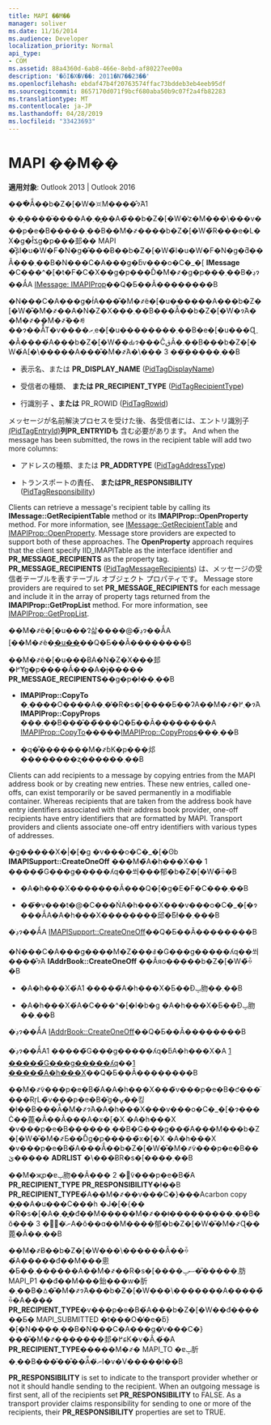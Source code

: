 ```yaml
---
title: MAPI ��M��
manager: soliver
ms.date: 11/16/2014
ms.audience: Developer
localization_priority: Normal
api_type:
- COM
ms.assetid: 88a4360d-6ab8-466e-8ebd-af80227ee00a
description: '�ŏI�X�V��: 2011�N7��23��'
ms.openlocfilehash: ebdaf47b4f20763574ffac73bddeb3eb4eeb95df
ms.sourcegitcommit: 8657170d071f9bcf680aba50b9c07f2a4fb82283
ms.translationtype: MT
ms.contentlocale: ja-JP
ms.lasthandoff: 04/28/2019
ms.locfileid: "33423693"
---
```

# <a name="mapi-recipients"></a>MAPI ��M��

  
  
**適用対象**: Outlook 2013 | Outlook 2016 
  
���ׂẴ��b�Z�[�W�𑗐M����̂ɂ́A1 �܂��͕����̈���A�܂��͈�A�̃��b�Z�[�W�̔z�M���\���v���p�e�B�����܂��B��M�҂����b�Z�[�W�̃R���e�L�X�g�ł̂ݎg�p���邽�� MAPI �̌ʂ̃I�u�W�F�N�g�̑���Ƀ��b�Z�[�W�̃I�u�W�F�N�g�ƌ��Ȃ���܂��B�N���C�A���g�ƃv���o�C�_�[ **IMessage** �C���^�[�t�F�C�X��g�p���Ď�M�҂�g�p���܂��B�ڍׂɂ��ẮA [IMessage: IMAPIProp](imessageimapiprop.md)��Q�Ƃ��Ă��������B
  
�N���C�A���g�ł́A���̎�M�҂̃e�[�u������A���b�Z�[�W�̎�M�҂��A�N�Z�X���܂��B���ׂẴ��b�Z�[�W�ɂ́A��M�҂��M�҂̂��ꂼ��ɂ��Ă̊T�v����܂ރe�[�u��������܂��B�e�[�u���Ɋ܂܂�Ă����́A���b�Z�[�W�̏�Ԃɂ���ĈقȂ�܂��B���b�Z�[�W�́A[�\�����A���̎�M�҂́A�\��� 3 ��݂̂�����܂��B
  
- 表示名、または **PR_DISPLAY_NAME** ([PidTagDisplayName](pidtagdisplayname-canonical-property.md))
    
- 受信者の種類、 **または PR_RECIPIENT_TYPE** ([PidTagRecipientType](pidtagrecipienttype-canonical-property.md))
    
- 行識別子 **、または** PR_ROWID ([PidTagRowid](pidtagrowid-canonical-property.md))
    
メッセージが名前解決プロセスを受けた後、各受信者には、エントリ識別子 [(PidTagEntryId)](pidtagentryid-canonical-property.md)**列PR_ENTRYIDも** 含む必要があります。 And when the message has been submitted, the rows in the recipient table will add two more columns:
  
- アドレスの種類、または **PR_ADDRTYPE** ([PidTagAddressType](pidtagaddresstype-canonical-property.md))
    
- トランスポートの責任、 **またはPR_RESPONSIBILITY** ([PidTagResponsibility](pidtagresponsibility-canonical-property.md))
    
Clients can retrieve a message's recipient table by calling its **IMessage::GetRecipientTable** method or its **IMAPIProp::OpenProperty** method. For more information, see [IMessage::GetRecipientTable](imessage-getrecipienttable.md) and [IMAPIProp::OpenProperty](imapiprop-openproperty.md). Message store providers are expected to support both of these approaches. The **OpenProperty** approach requires that the client specify IID_IMAPITable as the interface identifier and **PR_MESSAGE_RECIPIENTS** as the property tag. **PR_MESSAGE_RECIPIENTS** ([PidTagMessageRecipients](pidtagmessagerecipients-canonical-property.md)) は、メッセージの受信者テーブルを表すテーブル オブジェクト プロパティです。 Message store providers are required to set **PR_MESSAGE_RECIPIENTS** for each message and include it in the array of property tags returned from the **IMAPIProp::GetPropList** method. For more information, see [IMAPIProp::GetPropList](imapiprop-getproplist.md).
  
��M�҂̃e�[�u���𑀍삷����@�̏ڍׂɂ��ẮA [��M�҂̃e�[�u��](recipient-tables.md)��Q�Ƃ��Ă��������B
  
��M�҂̃e�[�u���ɃA�N�Z�X���邽�߂Ɏg�p����Ă���A�ɉ����� **PR_MESSAGE_RECIPIENTS**��g�p�ł��܂��B 
  
- **IMAPIProp::CopyTo** �܂��͏��O����A�܂��̓R�s�[����Ƃ��ɁA��M�҂�܂߂�ɂ́A **IMAPIProp::CopyProps** ���܂��B���̑��̏���Q�Ƃ��Ă��������A [IMAPIProp::CopyTo](imapiprop-copyto.md)�����[IMAPIProp::CopyProps](imapiprop-copyprops.md)���܂��B
    
- �q�̐�������M�҂ɓK�p���邩��������ʐ������܂��B
    
Clients can add recipients to a message by copying entries from the MAPI address book or by creating new entries. These new entries, called one-offs, can exist temporarily or be saved permanently in a modifiable container. Whereas recipients that are taken from the address book have entry identifiers associated with their address book provider, one-off recipients have entry identifiers that are formatted by MAPI. Transport providers and clients associate one-off entry identifiers with various types of addresses. 
  
�g�����X�|�[�g �v���o�C�_�[�ʘb **IMAPISupport::CreateOneOff** ���M�̃A�h���X�� 1 �����̃G���g�����ʎq��쐬���郁�b�Z�[�W�̏ꍇ�B 
  
- �A�h���X�������Ă���Q�[�g�E�F�C���܂��B
    
- ���݂̃v���t�@�C���ŃA�h���X���v���o�C�_�[�ɂ���ẮA�A�h���X��������邱�Ƃ͂ł��܂���B
    
�ڍׂɂ��ẮA [IMAPISupport::CreateOneOff](imapisupport-createoneoff.md)��Q�Ƃ��Ă��������B
  
�N���C�A���g����M�Z���ꎞ�G���g�����ʎq��쐬����̂ɂ́A **IAddrBook::CreateOneOff** ��Ăяo�����b�Z�[�W�̏ꍇ�B 
  
- �A�h���X�́A1 �����̃A�h���X�Ƃ��Đݒ肳��܂��B
    
- �A�h���X�́A�C���^�[�l�b�g �A�h���X�Ƃ��Đݒ肳��܂��B
    
�ڍׂɂ��ẮA [IAddrBook::CreateOneOff](iaddrbook-createoneoff.md)��Q�Ƃ��Ă��������B
  
�ڍׂɂ��ẮA1 �����̃G���g�����ʎq�ƃA�h���X�A [1 �����̃G���g�����ʎq](one-off-entry-identifiers.md)��[1 �����̃A�h���X](one-off-addresses.md)��Q�Ƃ��Ă��������B
  
��M�҂̃v���p�e�B�́A�A�h���X���̃v���p�e�B�ƈ���̈���ɌŗL�̃v���p�e�B�̑g�ݍ��킹�ł��B���ׂĂ̎�M�҂ɂ́A�A�h���X���v���o�C�_�[�ɂ���Ċ��蓖�Ă��Ă���A�x�[�X �A�h���X �v���p�e�B������܂��B�G���g���́A���M���b�Z�[�W�̎�M�҂Ƃ��Ďg�p�����̃x�[�X �A�h���X �v���p�e�B�́A���ׂẴ��b�Z�[�W�̎�M�҂̃v���p�e�B��ێ����� **ADRLIST** �\���ɃR�s�[����܂��B 
  
��M�җp�ɐݒ肳��Ă��� 2 �̃v���p�e�B�́A **PR_RECIPIENT_TYPE** **PR_RESPONSIBILITY**�ł��B **PR_RECIPIENT_TYPE**�́A��M�҂��v���C�}���Acarbon copy �̗��A�u���C���h �J�[�{�� �R�s�[�A�܂��͍đ��M�����M�҂��ǂ���������܂��B�ŏ��� 3 �̎�ނ́A�ŏ��ɑ��M����郁�b�Z�[�W�̎�M�҂Ɋ��蓖�Ă��܂��B 
  
��M�҂Ƀ��b�Z�[�W���\������Ȃ��ꍇ�́A�����đ��M���悤�Ƃ��܂������A��M�҂��R�s�[����܂�����̎�ސݒ肪 MAPI_P1 ��đ��M���鈶���w�肵�܂��B�ꕔ�̎�M�҂ɂ́A���b�Z�[�W���\�������A�����̏ꍇ�A���� **PR_RECIPIENT_TYPE**�v���p�e�B�́A���b�Z�[�W��đ������Ƃ� MAPI_SUBMITTED �t���O�̓�e�ƃ}�[�N����܂��B�N���C�A���g�̓v���C�}���̎�M�҂�������邽�߂ɕK�v�Ȃ܂��́A **PR_RECIPIENT_TYPE**�����M�҂� MAPI_TO �ɐݒ肵�܂��B���̑��̂��ׂĂ̎�ނ̓I�v�V�����ł��B 
  
 **PR_RESPONSIBILITY** is set to indicate to the transport provider whether or not it should handle sending to the recipient. When an outgoing message is first sent, all of the recipients set **PR_RESPONSIBILITY** to FALSE. As a transport provider claims responsibility for sending to one or more of the recipients, their **PR_RESPONSIBILITY** properties are set to TRUE. 
  

